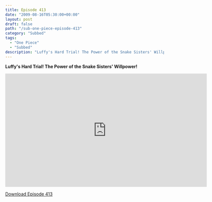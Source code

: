 ```yaml
---
title: Episode 413
date: "2009-08-16T05:30:00+00:00"
layout: post
draft: false
path: "/sub-one-piece-episode-413"
category: "Subbed"
tags:
  - "One Piece"
  - "Subbed"
description: "Luffy's Hard Trial! The Power of the Snake Sisters' Willpower!"
---
```


**Luffy's Hard Trial! The Power of the Snake Sisters' Willpower!**

<iframe width="640" height="360" src="https://www.rapidvideo.com/e/G0NNUILQCQ" frameborder="0" marginwidth=0 marginheight=0 scrolling=no allowfullscreen></iframe>

<a href="http://ouo.io/qs/eCodkFEQ?s=https://rapidvid.to/d/https://www.rapidvideo.com/e/G0NNUILQCQ">Download Episode 413</a>
